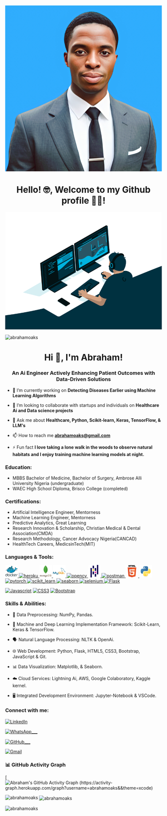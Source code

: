 ![MasterHead](Dofoto_20240721_210612052.jpg)

<h1 align="center">Hello! 🤓, Welcome to my Github profile 👐🏽!</h1>

![Abraham](68747470733a2f2f63646e2e6472696262626c652e636f6d2f75736572732f3733303730332f73637265656e73686f74732f363538313234332f6176656e746f2e676966.gif)



<p align="left"> <img src="https://komarev.com/ghpvc/?username=abrahamoaks&label=Profile%20views&color=0e75b6&style=flat" alt="abrahamoaks" /> </p>

<h1 align="center">Hi 👋, I'm Abraham!</h1>
<h3 align="center">An Ai Engineer Actively Enhancing Patient Outcomes with Data-Driven Solutions</h3>


- 🔭 I’m currently working on **Detecting Diseases Earlier using Machine Learning Algorithms**

- 👥 I’m looking to collaborate with startups and individuals on **Healthcare Ai and Data science projects**

- 💬 Ask me about **Healthcare, Python, Scikit-learn, Keras, TensorFlow, & LLM's**

- 📫 How to reach me **abrahamoaks@gmail.com**

- ⚡ Fun fact **I love taking a lone walk in the woods to observe natural habitats and I enjoy training machine learning models at night.**

<h3 align="left">Education:</h3>
<p align="left"> </p>

- MBBS Bachelor of Medicine, Bachelor of Surgery, Ambrose Alli University Nigeria (undergraduate)
- WAEC High School Diploma, Brisco College (completed)

<h3 align="left">Certifications:</h3>
<p align="left"> </p>

- Artificial Intelligence Engineer, Mentorness
- Machine Learning Engineer, Mentorness
- Predictive Analytics, Great Learning
- Research Innovation & Scholarship, Christian Medical & Dental Association(CMDA)
- Research Methodology, Cancer Advocacy Nigeria(CANCAD)
- HealthTech Careers, MedicsinTech(MIT)



<h3 align="left">Languages & Tools:</h3>
<p align="left"> <a href="https://www.docker.com/" target="_blank" rel="noreferrer"> <img src="https://raw.githubusercontent.com/devicons/devicon/master/icons/docker/docker-original-wordmark.svg" alt="docker" width="40" height="40"/> </a> <a href="https://heroku.com" target="_blank" rel="noreferrer"> <img src="https://www.vectorlogo.zone/logos/heroku/heroku-icon.svg" alt="heroku" width="40" height="40"/> </a> 
  <a href="https://www.mongodb.com/" target="_blank" rel="noreferrer"> <img src="https://raw.githubusercontent.com/devicons/devicon/master/icons/mongodb/mongodb-original-wordmark.svg" alt="mongodb" width="40" height="40"/> </a> <a href="https://www.mysql.com/" target="_blank" rel="noreferrer"> <img src="https://raw.githubusercontent.com/devicons/devicon/master/icons/mysql/mysql-original-wordmark.svg" alt="mysql" width="40" height="40"/> </a> <a href="https://opencv.org/" target="_blank" rel="noreferrer"> <img src="https://www.vectorlogo.zone/logos/opencv/opencv-icon.svg" alt="opencv" width="40" height="40"/> </a> <a href="https://pandas.pydata.org/" target="_blank" rel="noreferrer"> <img src="https://raw.githubusercontent.com/devicons/devicon/2ae2a900d2f041da66e950e4d48052658d850630/icons/pandas/pandas-original.svg" alt="pandas" width="40" height="40"/> </a> <a href="https://postman.com" target="_blank" rel="noreferrer"> <img src="https://www.vectorlogo.zone/logos/getpostman/getpostman-icon.svg" alt="postman" width="40" height="40"/> </a> 
  <a href="https://www.w3.org/html/" target="_blank" rel="noreferrer"> <img src="https://raw.githubusercontent.com/devicons/devicon/master/icons/html5/html5-original-wordmark.svg" alt="html5" width="40" height="40"/> </a>
  <a href="https://www.python.org" target="_blank" rel="noreferrer"> <img src="https://raw.githubusercontent.com/devicons/devicon/master/icons/python/python-original.svg" alt="python" width="40" height="40"/> </a> <a href="https://pytorch.org/" target="_blank" rel="noreferrer"> <img src="https://www.vectorlogo.zone/logos/pytorch/pytorch-icon.svg" alt="pytorch" width="40" height="40"/> </a> <a href="https://scikit-learn.org/" target="_blank" rel="noreferrer"> <img src="https://upload.wikimedia.org/wikipedia/commons/0/05/Scikit_learn_logo_small.svg" alt="scikit_learn" width="40" height="40"/> </a> <a href="https://seaborn.pydata.org/" target="_blank" rel="noreferrer"> <img src="https://seaborn.pydata.org/_images/logo-mark-lightbg.svg" alt="seaborn" width="40" height="40"/> </a> <a href="https://www.selenium.dev" target="_blank" rel="noreferrer"> <img src="https://raw.githubusercontent.com/detain/svg-logos/780f25886640cef088af994181646db2f6b1a3f8/svg/selenium-logo.svg" alt="selenium" width="40" height="40"/> </a> 
<a href="https://flask.palletsprojects.com/en/2.0.x/" target="_blank" rel="noreferrer"><img src="https://raw.githubusercontent.com/danielcranney/readme-generator/main/public/icons/skills/flask-colored.svg" width="36" height="36" alt="Flask" /></a>

<a href="https://developer.mozilla.org/en-US/docs/Web/JavaScript" target="_blank" rel="noreferrer"><img src="https://raw.githubusercontent.com/danielcranney/readme-generator/main/public/icons/skills/javascript-colored.svg" width="36" height="36" alt="Javascript" /></a>
<a href="https://www.w3.org/TR/CSS/#css" target="_blank" rel="noreferrer"><img src="https://raw.githubusercontent.com/danielcranney/readme-generator/main/public/icons/skills/css3-colored.svg" width="36" height="36" alt="CSS3" /></a>
<a href="https://getbootstrap.com/" target="_blank" rel="noreferrer"><img src="https://raw.githubusercontent.com/danielcranney/readme-generator/main/public/icons/skills/bootstrap-colored.svg" width="36" height="36" alt="Bootstrap" /></a>
</p>


<h3 align="left">Skills & Abilities:</h3>

- 🔂 Data Preprocessing: NumPy, Pandas. 

- 🧠 Machine and Deep Learning Implementation Framework: Scikit-Learn, Keras & TensorFlow. 

- 🗣️ Natural Language Processing: NLTK & OpenAi. 

- 🌐 Web Development: Python, Flask, HTML5, CSS3, Bootstrap, JavaScript & Git. 

- 📊 Data Visualization: Matplotlib, & Seaborn. 

- ☁️ Cloud Services: Lightning Ai, AWS, Google Colaboratory, Kaggle kernel. 

- 🖥️ Integrated Development Environment: Jupyter-Notebook & VSCode.

<h3 align="left">Connect with me:</h3>

<a href="https://www.linkedin.com/in/abraham-obianke-269112197?utm_source=share&utm_campaign=share_via&utm_content=profile&utm_medium=android_app" target="blank"><img align="center" src="https://raw.githubusercontent.com/rahuldkjain/github-profile-readme-generator/master/src/images/icons/Social/linked-in-alt.svg" alt="LinkedIn" height="30" width="40" /></a>

<a href="https://wa.me/+2348160715013" target="blank"><img align="center" src="https://raw.githubusercontent.com/rahuldkjain/github-profile-readme-generator/master/src/images/icons/Social/whatsapp.svg" alt="WhatsApp___" height="30" width="40" /></a>

<a href="https://github.com/abrahamoaks/" target="blank"><img align="center" src="https://raw.githubusercontent.com/rahuldkjain/github-profile-readme-generator/master/src/images/icons/Social/github.svg" alt="GitHub___" height="30" width="40" /></a>

<a href="mailto:abrahamoaks@gmail.com"><img alt="Gmail" src="https://img.shields.io/badge/Gmail-D14836?style=for-the-badge&logo=gmail&logoColor=white"/></a>

  


### 📊 GitHub Activity Graph
[![Abraham's GitHub Activity Graph (https://activity-graph.herokuapp.com/graph?username=abrahamoaks&&theme=xcode)](https://github.com/abrahamoaks)

<p><img align="left" src="https://github-readme-stats.vercel.app/api/top-langs?username=abrahamoaks&show_icons=true&locale=en&layout=compact&theme=tokyonight" alt="abrahamoaks" /></p>

<p>&nbsp;<img align="center" src="https://github-readme-stats.vercel.app/api?username=abrahamoaks&show_icons=true&locale=en&theme=tokyonight" alt="abrahamoaks" /></p>

<p><img align="center" src="https://github-readme-streak-stats.herokuapp.com/?user=abrahamoaks&&theme=tokyonight" alt="abrahamoaks" /></p>
